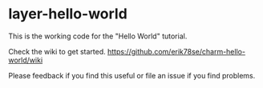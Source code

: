 # layer-hello-world
This is the working code for the "Hello World" tutorial.

Check the wiki to get started. https://github.com/erik78se/charm-hello-world/wiki

Please feedback if you find this useful or file an issue if you find problems.
